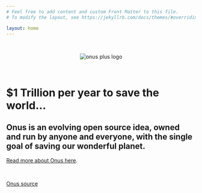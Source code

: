```yaml
---
# Feel free to add content and custom Front Matter to this file.
# To modify the layout, see https://jekyllrb.com/docs/themes/#overriding-theme-defaults

layout: home
---
```

<br />
<p align="center">
  <img src="/assets/img/onus-logo.jpg" alt="onus plus logo" >
</p>
<br />

# $1 Trillion per year to save the world...

## Onus is an evolving open source idea, owned and run by anyone and everyone, with the single goal of saving our wonderful planet.

[Read more about Onus here][about].

<br />

[about]: /about

<a href="https://github.com/jjnevis/onus" target="_blank" rel="noopener noreferrer">Onus source</a>
